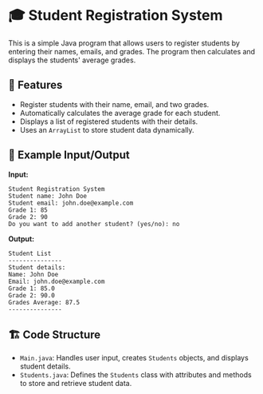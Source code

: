 # 🎓 Student Registration System

This is a simple Java program that allows users to register students by entering their names, emails, and grades. The program then calculates and displays the students' average grades.

## 🚀  Features

- Register students with their name, email, and two grades.
- Automatically calculates the average grade for each student.
- Displays a list of registered students with their details.
- Uses an `ArrayList` to store student data dynamically.

## 📝 Example Input/Output

**Input:**
```
Student Registration System
Student name: John Doe
Student email: john.doe@example.com
Grade 1: 85
Grade 2: 90
Do you want to add another student? (yes/no): no
```

**Output:**
```
Student List
---------------
Student details:
Name: John Doe
Email: john.doe@example.com
Grade 1: 85.0
Grade 2: 90.0
Grades Average: 87.5
---------------
```

## 🏗 Code Structure

- `Main.java`: Handles user input, creates `Students` objects, and displays student details.
- `Students.java`: Defines the `Students` class with attributes and methods to store and retrieve student data.



